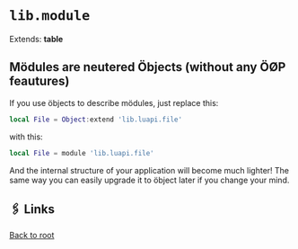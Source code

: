 # `lib.module`

Extends: **table**

## Mödules are neutered Öbjects (without any ÖØP feautures)

If you use öbjects to describe mödules, just replace this:
```lua
local File = Object:extend 'lib.luapi.file'
```
with this:
```lua
local File = module 'lib.luapi.file'
```
And the internal structure of your application will become much lighter!
The same way you can easily upgrade it to öbject later if you change your mind.

## 🖇️ Links

[Back to root](../???)
